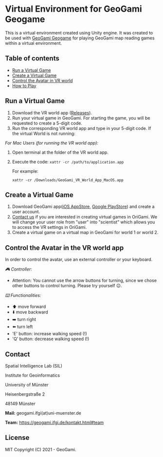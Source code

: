# Virtual Environment for GeoGami Geogame

This is a virtual environment created using Unity engine. It was created to be used with [GeoGami Geogame](https://github.com/origami-team/origami) for playing GeoGami map reading games within a virtual environment. 


## Table of contents

<!--ts-->
   * [Run a Virtual Game](run_a_virtual_game)
   * [Create a Virtual Game](create_a_virtual_game)
   * [Control the Avatar in VR world](control_the_avatar_in_vr_world)
   * [How to Play](how_to_play)
<!--te-->

## Run a Virtual Game

1. Download the VR world app ([Releases](https://github.com/origami-team/origami-vr/releases)).
2. Run your virtual game in GeoGami. For starting the game, you will be requested to create a 5-digit code.
3. Run the corresponding VR world app and type in your 5-digit code. If the virtual World is not running:

_For Mac Users (for running the VR world app):_
1. Open terminal at the folder of the VR world app.
2. Execute the code: `xattr -cr /path/to/application.app`

   For example:
   
   `xattr -cr /Downloads/GeoGami_VR_World_App_MacOS.app`

## Create a Virtual Game

1. Download GeoGami app([iOS AppStore](https://apps.apple.com/app/geogami/id1614864078), [Google PlayStore](https://play.google.com/store/apps/details?id=com.ifgi.geogami)) and create a user account.
2. [Contact us](https://geogami.ifgi.de/kontakt.html) if you are interested in creating virtual games in OriGami. We will change your user role from "user" into "scientist" which allows you to access the VR settings in OriGami.
3. Create a virtual game on a virtual map in GeoGami for world 1 or world 2.

## Control the Avatar in the VR world app

In order to control the avatar, use an external controller or your keyboard.

_:video_game: Controller:_
- Attention: You cannot use the arrow buttons for turning, since we chose other buttons to control turning. Please try yourself :wink:.

_:keyboard: Functionalities:_

* :arrow_up: move forward
* :arrow_down: move backward
* :arrow_right: turn right
* :arrow_left: turn left	
* 'E' button: increase walking speed (!)
* 'Q' button: decrease walking speed (!)

## Contact

Spatial Intelligence Lab (SIL)

Institute for Geoinformatics

University of Münster

Heisenbergstraße 2

48149 Münster


**Mail:** geogami.ifgi(at)uni-muenster.de

**Team:** https://geogami.ifgi.de/kontakt.html#team

## License

MIT
Copyright (C) 2021 - GeoGami.
